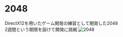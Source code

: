 # 2048
DirectX12を用いたゲーム開発の練習として開発した2048  
2週間という期限を設けて開発に挑戦
![2048](https://github.com/SSK-0423/2048/assets/83057130/c3a035f6-ad5b-4a0d-855b-5a784be359e6)
